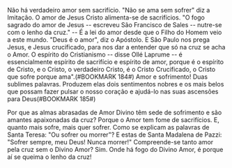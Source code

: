 
Não há verdadeiro amor sem sacrifício. "Não se ama sem sofrer" diz a Imitação. O amor de Jesus Cristo alimenta-se de sacrifícios. "O fogo sagrado do amor de Jesus -- escreveu São Francisco de Sales -- nutre-se com o lenho da cruz." -- É a lei do amor desde que o Filho do Homem veio a este mundo. "Deus é o amor", diz o Apóstolo. E São Paulo nos prega Jesus, e Jesus crucificado, para nos dar a entender que só na cruz se acha o Amor. O espírito do Cristianismo -- disse Ollé Laprume -- é essencialmente espírito de sacrifício e espírito de amor, porque é o espírito de Cristo, e o Cristo, o verdadeiro Cristo, é o Cristo Crucificado, o Cristo que sofre porque ama".(#BOOKMARK 184#) Amor e sofrimento! Duas sublimes palavras. Produzem elas dois sentimentos nobres e os mais belos que possam fazer pulsar o nosso coração e ajudá-lo nas suas ascensões para Deus(#BOOKMARK 185#)

Por que as almas abrasadas de Amor Divino têm sede de sofrimento e são amantes apaixonadas da cruz? Porque o Amor tem fome de sacrifícios. E, quanto mais sofre, mais quer sofrer. Como se explicam as palavras de Santa Teresa: "Ou sofrer ou morrer"? E estas de Santa Madalena de Pazzi: "Sofrer sempre, meu Deus! Nunca morrer!" Compreende-se tanto amor pela cruz sem o Divino Amor? Sim. Onde há fogo do Divino Amor, é porque aí se queima o lenho da cruz!

